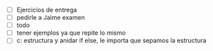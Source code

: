 - [ ] Ejercicios de entrega
- [ ] pedirle a Jaime examen
- [ ] todo
- [ ] tener ejemplos ya que repite lo mismo 
- [ ] c: estructura y anidar if else, le importa que sepamos la estructura